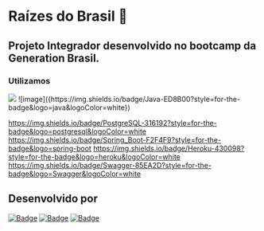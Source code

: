 # Raízes do Brasil :deciduous_tree:

## Projeto Integrador desenvolvido no bootcamp da Generation Brasil.

### Utilizamos 


<img src="{https://img.shields.io/badge/Java-ED8B00?style=for-the-badge&logo=java&logoColor=white}" />
![image]({https://img.shields.io/badge/Java-ED8B00?style=for-the-badge&logo=java&logoColor=white})

https://img.shields.io/badge/PostgreSQL-316192?style=for-the-badge&logo=postgresql&logoColor=white
https://img.shields.io/badge/Spring_Boot-F2F4F9?style=for-the-badge&logo=spring-boot
https://img.shields.io/badge/Heroku-430098?style=for-the-badge&logo=heroku&logoColor=white
https://img.shields.io/badge/Swagger-85EA2D?style=for-the-badge&logo=Swagger&logoColor=white

## Desenvolvido por 
[![Badge](https://img.shields.io/badge/-Felipe-green?style=flat-square&labelColor=black&logo=github&logoColor=white&link=https://github.com/kendy09)](https://github.com/kendy09)
[![Badge](https://img.shields.io/badge/-Jessica-green?style=flat-square&labelColor=black&logo=github&logoColor=white&link=https://github.com/jehdiscola)](https://github.com/jehdiscola)
[![Badge](https://img.shields.io/badge/-Wesley-green?style=flat-square&labelColor=black&logo=github&logoColor=white&link=https://github.com/DevWesleys)](https://github.com/DevWesleys)





